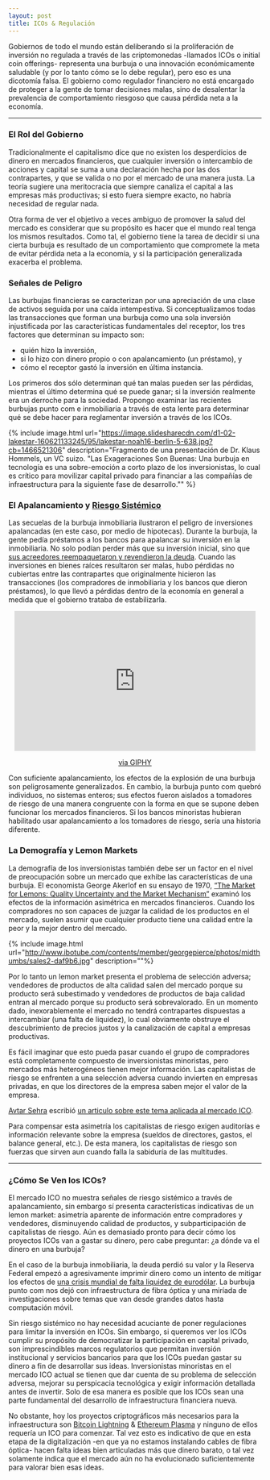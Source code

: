 ```yaml
---
layout: post
title: ICOs & Regulación
---
```


Gobiernos de todo el mundo están deliberando si la proliferación de inversión no regulada a través de las criptomonedas -llamados ICOs o initial coin offerings- representa una burbuja o una innovación económicamente saludable (y por lo tanto cómo se lo debe regular), pero eso es una dicotomía falsa. El gobierno como regulador financiero no está encargado de proteger a la gente de tomar decisiones malas, sino de desalentar la prevalencia de comportamiento riesgoso que causa pérdida neta a la economía.

---

### El Rol del Gobierno

Tradicionalmente el capitalismo dice que no existen los desperdicios de dinero en mercados financieros, que cualquier inversión o intercambio de acciones y capital se suma a una declaración hecha por las dos contrapartes, y que se valida o no por el mercado de una manera justa. La teoría sugiere una meritocracia que siempre canaliza el capital a las empresas más productivas; si esto fuera siempre exacto, no habría necesidad de regular nada. 

Otra forma de ver el objetivo a veces ambiguo de promover la salud del mercado es considerar que su propósito es hacer que el mundo real tenga los mismos resultados. Como tal, el gobierno tiene la tarea de decidir si una cierta burbuja es resultado de un comportamiento que compromete la meta de evitar pérdida neta a la economía, y si la participación generalizada exacerba el problema.

### Señales de Peligro

Las burbujas financieras se caracterizan por una apreciación de una clase de activos seguida por una caída intempestiva. Si conceptualizamos todas las transacciones que forman una burbuja como una sola inversión injustificada por las características fundamentales del receptor, los tres factores que determinan su impacto son: 

- quién hizo la inversión, 
- si lo hizo con dinero propio o con apalancamiento (un préstamo), y 
- cómo el receptor gastó la inversión en última instancia. 

Los primeros dos sólo determinan qué tan malas pueden ser las pérdidas, mientras el último determina qué se puede ganar; si la inversión realmente era un derroche para la sociedad. Propongo examinar las recientes burbujas punto com e inmobiliaria a través de esta lente para determinar qué se debe hacer para reglamentar inversión a través de los ICOs.

{% include image.html url="https://image.slidesharecdn.com/d1-02-lakestar-160621133245/95/lakestar-noah16-berlin-5-638.jpg?cb=1466521306" description="Fragmento de una presentación de Dr. Klaus Hommels, un VC suizo. \"Las Exageraciones Son Buenas: Una burbuja en tecnología es una sobre-emoción a corto plazo de los inversionistas, lo cual es crítico para movilizar capital privado para financiar a las compañías de infraestructura para la siguiente fase de desarrollo.\"" %}

### El Apalancamiento y [Riesgo Sistémico](http://economipedia.com/definiciones/riesgo-sistemico.html)

Las secuelas de la burbuja inmobiliaria ilustraron el peligro de inversiones apalancadas (en este caso, por medio de hipotecas). Durante la burbuja, la gente pedía préstamos a los bancos para apalancar su inversión en la inmobiliaria. No solo podían perder más que su inversión inicial, sino que [sus acreedores reempaquetaron y revendieron la deuda](https://www.usatoday.com/story/money/markets/2013/09/08/investing-risk-2008-financial-crisis-lehman/2766835/). Cuando las inversiones en bienes raíces resultaron ser malas, hubo pérdidas no cubiertas entre las contrapartes que originalmente hicieron las transacciones (los compradores de inmobiliaria y los bancos que dieron préstamos), lo que llevó a pérdidas dentro de la economía en general a medida que el gobierno trataba de estabilizarla. 

<center><iframe src="https://giphy.com/embed/Qa5dsjQjlCqOY" width="480" height="278" frameBorder="0" class="giphy-embed" allowFullScreen></iframe><p><a href="https://giphy.com/gifs/the-office-michael-scott-graduation-Qa5dsjQjlCqOY">via GIPHY</a></p></center>

Con suficiente apalancamiento, los efectos de la explosión de una burbuja son peligrosamente generalizados. En cambio, la burbuja punto com quebró individuos, no sistemas enteros; sus efectos fueron aislados a tomadores de riesgo de una manera congruente con la forma en que se supone deben funcionar los mercados financieros. Si los bancos minoristas hubieran habilitado usar apalancamiento a los tomadores de riesgo, sería una historia diferente. 

### La Demografía y Lemon Markets

La demografía de los inversionistas también debe ser un factor en el nivel de preocupación sobre un mercado que exhibe las características de una burbuja. El economista George Akerlof en su ensayo de 1970, [“The Market for Lemons: Quality Uncertainty and the Market Mechanism”](https://www.jstor.org/stable/1879431?seq=1#page_scan_tab_contents) examinó los efectos de la información asimétrica en mercados financieros. Cuando los compradores no son capaces de juzgar la calidad de los productos en el mercado, suelen asumir que cualquier producto tiene una calidad entre la peor y la mejor dentro del mercado. 

{% include image.html url="http://www.ibotube.com/contents/member/georgepierce/photos/midthumbs/sales2-daf9b6.jpg" description=""%}

Por lo tanto un lemon market presenta el problema de selección adversa; vendedores de productos de alta calidad salen del mercado porque su producto será subestimado y vendedores de productos de baja calidad entran al mercado porque su producto será sobrevalorado. En un momento dado, inexorablemente el mercado no tendrá contrapartes dispuestas a intercambiar (una falta de liquidez), lo cual obviamente obstruye el descubrimiento de precios justos y la canalización de capital a empresas productivas. 

Es fácil imaginar que esto pueda pasar cuando el grupo de compradores está completamente compuesto de inversionistas minoristas, pero mercados más heterogéneos tienen mejor información. Las capitalistas de riesgo se enfrenten a una selección adversa cuando invierten en empresas privadas, en que los directores de la empresa saben mejor el valor de la empresa. 

[Avtar Sehra](https://medium.com/@avtarsehra) escribió [un articulo sobre este tema aplicada al mercado ICO](https://medium.com/@avtarsehra/icos-and-economics-of-lemon-markets-96638e86b3b2).

Para compensar esta asimetría los capitalistas de riesgo exigen auditorías e información relevante sobre la empresa (sueldos de directores, gastos, el balance general, etc.). De esta manera, los capitalistas de riesgo son fuerzas que sirven aun cuando falla la sabiduría de las multitudes.

---

### ¿Cómo Se Ven los ICOs?

El mercado ICO no muestra señales de riesgo sistémico a través de apalancamiento, sin embargo sí presenta características indicativas de un lemon market: asimetría aparente de información entre compradores y vendedores, disminuyendo calidad de productos, y subparticipación de capitalistas de riesgo. Aún es demasiado pronto para decir cómo los proyectos ICOs van a gastar su dinero, pero cabe preguntar: ¿a dónde va el dinero en una burbuja? 

En el caso de la burbuja inmobiliaria, la deuda perdió su valor y la Reserva Federal empezó a agresivamente imprimir dinero como un intento de mitigar los efectos de [una crisis mundial de falta liquidez de eurodólar](https://pdfs.semanticscholar.org/70b9/f4b88837297f1cbe07b534813e26297c2847.pdf). La burbuja punto com nos dejó con infraestructura de fibra óptica y una miríada de investigaciones sobre temas que van desde grandes datos hasta computación móvil. 

Sin riesgo sistémico no hay necesidad acuciante de poner regulaciones para limitar la inversión en ICOs. Sin embargo, si queremos ver los ICOs cumplir su propósito de democratizar la participación en capital privado, son imprescindibles marcos regulatorios que permitan inversión institucional y servicios bancarios para que los ICOs puedan gastar su dinero a fin de desarrollar sus ideas. Inversionistas minoristas en el mercado ICO actual se tienen que dar cuenta de su problema de selección adversa, mejorar su perspicacia tecnológica y exigir información detallada antes de invertir.  Solo de esa manera es posible que los ICOs sean una parte fundamental del desarrollo de infraestructura financiera nueva. 

No obstante, hoy los proyectos criptográficos más necesarios para la infraestructura son [Bitcoin Lightning](https://lightning.network/) & [Ethereum Plasma](https://plasma.io/) y ninguno de ellos requería un ICO para comenzar. Tal vez esto es indicativo de que en esta etapa de la digitalización -en que ya no estamos instalando cables de fibra óptica- hacen falta ideas bien articuladas más que dinero barato, o tal vez solamente indica que el mercado aún no ha evolucionado suficientemente para valorar bien esas ideas. 
